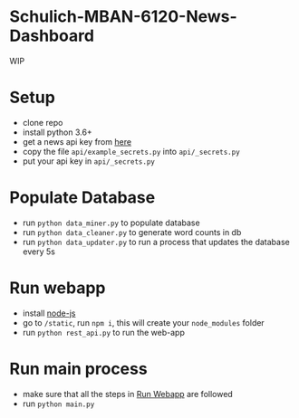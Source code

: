 # Schulich-MBAN-6120-News-Dashboard
WIP

# Setup

- clone repo
- install python 3.6+
- get a news api key from [here](https://newsapi.org/)
- copy the file `api/example_secrets.py` into `api/_secrets.py`
- put your api key in `api/_secrets.py`

# Populate Database
- run `python data_miner.py` to populate database
- run `python data_cleaner.py` to generate word counts in db
- run `python data_updater.py` to run a process that updates the database every 5s

# Run webapp
- install [node-js](https://nodejs.org/en/)
- go to `/static`, run `npm i`, this will create your `node_modules` folder
- run `python rest_api.py` to run the web-app

# Run main process
- make sure that all the steps in [Run Webapp](#run-webapp) are followed
- run `python main.py`
